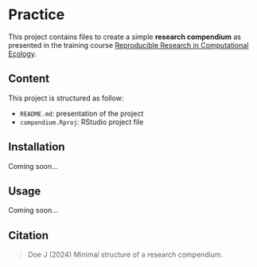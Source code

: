 # Practice

This project contains files to create a simple **research compendium** as 
presented in the training course 
[Reproducible Research in Computational Ecology](https://rdatatoolbox.github.io).


## Content

This project is structured as follow:
    
- `README.md`: presentation of the project
- `compendium.Rproj`: RStudio project file


## Installation

Coming soon...


## Usage

Coming soon...


## Citation

> Doe J (2024) Minimal structure of a research compendium.
